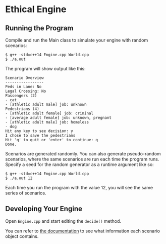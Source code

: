 # Ethical Engine

## Running the Program

Compile and run the Main class to simulate your engine with random scenarios:

```
$ g++ -std=c++14 Engine.cpp World.cpp
$ ./a.out
```

The program will show output like this:

```
Scenario Overview
-----------------
Peds in Lane: No
Legal Crossing: No
Passengers (2)
- cat
- [athletic adult male] job: unknown
Pedestrians (4)
- [athletic adult female] job: criminal
- [average adult female] job: unknown, pregnant
- [athletic adult male] job: homeless
- dog
Hit any key to see decision: y
I chose to save the pedestrians
Hit 'q' to quit or 'enter' to continue: q
Done.
```

Scenarios are generated randomly. You can also generate pseudo-random scenarios, where the same scenarios are run each time the program runs. Specify a seed for the random generator as a runtime argument like so:

```
$ g++ -std=c++14 Engine.cpp World.cpp
$ ./a.out 12
```

Each time you run the program with the value 12, you will see the same series of scenarios.

## Developing Your Engine

Open `Engine.cpp` and start editing the `decide()` method.

You can refer to [the documentation]() to see what information each scenario object contains.
